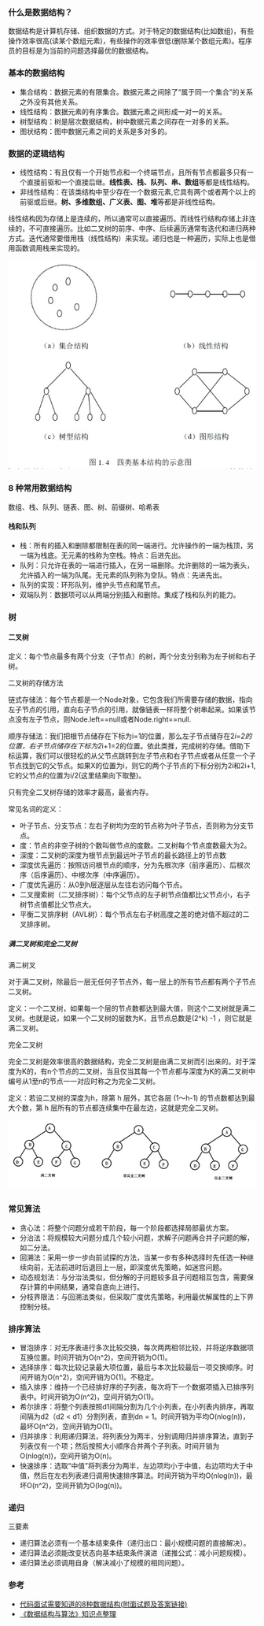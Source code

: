 
### 什么是数据结构？

数据结构是计算机存储、组织数据的方式。对于特定的数据结构(比如数组)，有些操作效率很高(读某个数组元素)，有些操作的效率很低(删除某个数组元素)。程序员的目标是为当前的问题选择最优的数据结构。

### 基本的数据结构

- 集合结构：数据元素的有限集合。数据元素之间除了“属于同一个集合”的关系之外没有其他关系。
- 线性结构：数据元素的有序集合。数据元素之间形成一对一的关系。
- 树型结构：树是层次数据结构，树中数据元素之间存在一对多的关系。
- 图状结构：图中数据元素之间的关系是多对多的。

### 数据的逻辑结构

- 线性结构：有且仅有一个开始节点和一个终端节点，且所有节点都最多只有一个直接前驱和一个直接后继。**线性表、栈、队列、串、数组**等都是线性结构。
- 非线性结构：在该类结构中至少存在一个数据元素,它具有两个或者两个以上的前驱或后继。**树、多维数组、广义表、图、堆**等都是非线性结构。

线性结构因为存储上是连续的，所以通常可以直接遍历。而线性行结构存储上非连续的，不可直接遍历。比如二叉树的前序、中序、后续遍历通常有迭代和递归两种方式。迭代通常要借用栈（线性结构）来实现。递归也是一种遍历，实际上也是借用函数调用栈来实现的。

![avatar](./basic.jpg)

### 8 种常用数据结构

数组、栈、队列、链表、图、树、前缀树、哈希表

#### 栈和队列

- 栈：所有的插入和删除都限制在表的同一端进行。允许操作的一端为栈顶，另一端为栈底。无元素的栈称为空栈。特点：后进先出。
- 队列：只允许在表的一端进行插入，在另一端删除。允许删除的一端为表头，允许插入的一端为队尾。无元素的队列称为空队。特点：先进先出。
- 队列的实现：环形队列，维护头节点和尾节点。
- 双端队列：数据项可以从两端分别插入和删除。集成了栈和队列的能力。

### 树

#### 二叉树

定义：每个节点最多有两个分支（子节点）的树，两个分支分别称为左子树和右子树。

二叉树的存储方法

链式存储法：每个节点都是一个Node对象，它包含我们所需要存储的数据，指向左子节点的引用，直向右子节点的引用，就像链表一样将整个树串起来。如果该节点没有左子节点，则Node.left==null或者Node.right==null.

顺序存储法：我们把根节点储存在下标为i=1的位置，那么左子节点储存在2*i=2的位置，右子节点储存在下标为2*i+1=2的位置。依此类推，完成树的存储。借助下标运算，我们可以很轻松的从父节点跳转到左子节点和右子节点或者从任意一个子节点找到它的父节点。如果X的位置为i，则它的两个子节点的下标分别为2i和2i+1,它的父节点的位置为i/2(这里结果向下取整)。

只有完全二叉树存储的效率才最高，最省内存。

常见名词的定义：

- 叶子节点、分支节点：左右子树均为空的节点称为叶子节点，否则称为分支节点。
- 度：节点的非空子树的个数叫做节点的度数。二叉树每个节点度数最大为2。
- 深度：二叉树的深度为根节点到最远叶子节点的最长路径上的节点数
- 深度优先遍历：按照访问根节点的顺序，分为先根次序（前序遍历）、后根次序（后序遍历）、中根次序（中序遍历）。
- 广度优先遍历：从0到h层逐层从左往右访问每个节点。
- 二叉搜索树（二叉排序树）：每个父节点的左子树节点值都比父节点小，右子树节点值都比父节点大。
- 平衡二叉排序树（AVL树）：每个节点左右子树高度之差的绝对值不超过的二叉排序树。

##### 满二叉树和完全二叉树

满二树叉

对于满二叉树，除最后一层无任何子节点外，每一层上的所有节点都有两个子节点二叉树。

定义：一个二叉树，如果每一个层的节点数都达到最大值，则这个二叉树就是满二叉树。也就是说，如果一个二叉树的层数为K，且节点总数是(2^k) -1 ，则它就是满二叉树。

完全二叉树

完全二叉树是效率很高的数据结构，完全二叉树是由满二叉树而引出来的。对于深度为K的，有n个节点的二叉树，当且仅当其每一个节点都与深度为K的满二叉树中编号从1至n的节点一一对应时称之为完全二叉树。

定义：若设二叉树的深度为h，除第 h 层外，其它各层 (1～h-1) 的节点数都达到最大个数，第 h 层所有的节点都连续集中在最左边，这就是完全二叉树。


![avatar](./FullBinaryTree_and_CompleteBinaryTree.png)

### 常见算法

- 贪心法：将整个问题分成若干阶段，每一个阶段都选择局部最优方案。
- 分治法：将规模较大问题分成几个较小问题，求解子问题再合并子问题的解，如二分法。
- 回溯法：采用一步一步向前试探的方法，当某一步有多种选择时先任选一种继续向前，无法前进时后退回上一层，即深度优先策略，如迷宫问题。
- 动态规划法：与分治法类似，但分解的子问题较多且子问题相互包含，需要保存计算的中间结果，通常自底向上进行。
- 分枝界限法：与回溯法类似，但采取广度优先策略，利用最优解属性的上下界控制分枝。

### 排序算法

- 冒泡排序：对无序表进行多次比较交换，每次两两相邻比较，并将逆序数据项互换位置。时间开销为O(n^2)，空间开销为O(1)。
- 选择排序：每次比较记录最大项位置，最后与本次比较最后一项交换顺序。时间开销为O(n^2)，空间开销为O(1)。不稳定。
- 插入排序：维持一个已经排好序的子列表，每次将下一个数据项插入已排序列表中。时间开销为O(n^2)，空间开销为O(1)。
- 希尔排序：将整个列表按照d1间隔分割为几个小列表，在小列表内排序，再取间隔为d2（d2 < d1）分割列表，直到dn = 1。时间开销为平均O(nlog(n))，最坏O(n^2)，空间开销为O(1)。
- 归并排序：利用递归算法，将列表分为两半，分别调用归并排序算法，直到子列表仅有一个项；然后按照大小顺序合并两个子列表。时间开销为O(nlog(n))，空间开销为O(n)。
- 快速排序：选取“中值”将列表分为两半，左边项均小于中值，右边项均大于中值，然后在左右列表递归调用快速排序算法。时间开销为平均O(nlog(n))，最坏O(n^2)，空间开销为O(log(n))。

### 递归

三要素

- 递归算法必须有一个基本结束条件（递归出口：最小规模问题的直接解决）。
- 递归算法必须能改变状态向基本结束条件演进（递推公式：减小问题规模）。
- 递归算法必须调用自身（解决减小了规模的相同问题）。

### 参考

- [代码面试需要知道的8种数据结构(附面试题及答案链接)](https://zhuanlan.zhihu.com/p/43023279)
- [《数据结构与算法》知识点整理](https://xzonn.top/posts/Data-Structure-And-Algorithm-Notes.html)

